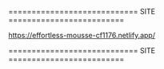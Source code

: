 ============================ SITE =========================

https://effortless-mousse-cf1176.netlify.app/

============================ SITE =========================

